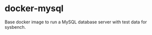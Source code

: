 docker-mysql
==================

Base docker image to run a MySQL database server with test data for sysbench.